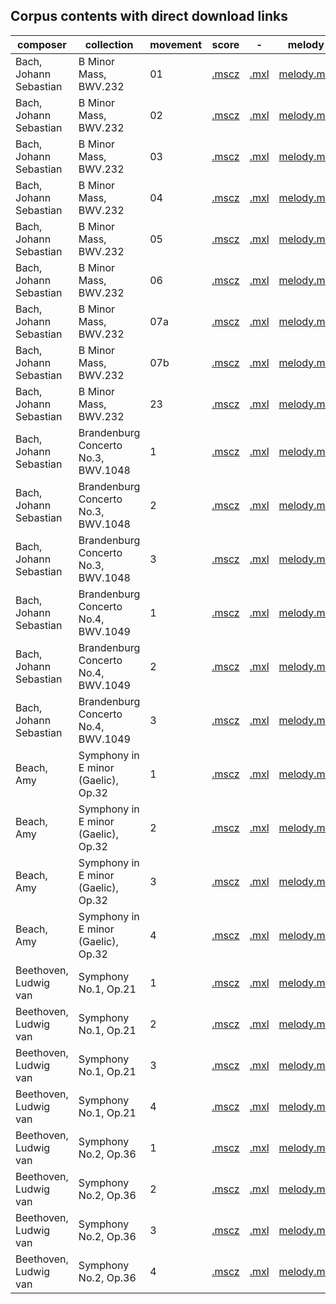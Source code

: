 ## Corpus contents with direct download links

|composer|collection|movement|score|-|melody|
|---|---|---|---|---|---|
Bach, Johann Sebastian|B Minor Mass, BWV.232|01|[.mscz](https://github.com/MarkGotham/Hauptstimme/raw/main/corpus//Bach,_Johann_Sebastian/B_Minor_Mass,_BWV.232/01)|[.mxl](https://github.com/MarkGotham/Hauptstimme/raw/main/corpus//Bach,_Johann_Sebastian/B_Minor_Mass,_BWV.232/01)|[melody.mxl](https://github.com/MarkGotham/Hauptstimme/raw/main/corpus//Bach,_Johann_Sebastian/B_Minor_Mass,_BWV.232/01)
Bach, Johann Sebastian|B Minor Mass, BWV.232|02|[.mscz](https://github.com/MarkGotham/Hauptstimme/raw/main/corpus//Bach,_Johann_Sebastian/B_Minor_Mass,_BWV.232/02)|[.mxl](https://github.com/MarkGotham/Hauptstimme/raw/main/corpus//Bach,_Johann_Sebastian/B_Minor_Mass,_BWV.232/02)|[melody.mxl](https://github.com/MarkGotham/Hauptstimme/raw/main/corpus//Bach,_Johann_Sebastian/B_Minor_Mass,_BWV.232/02)
Bach, Johann Sebastian|B Minor Mass, BWV.232|03|[.mscz](https://github.com/MarkGotham/Hauptstimme/raw/main/corpus//Bach,_Johann_Sebastian/B_Minor_Mass,_BWV.232/03)|[.mxl](https://github.com/MarkGotham/Hauptstimme/raw/main/corpus//Bach,_Johann_Sebastian/B_Minor_Mass,_BWV.232/03)|[melody.mxl](https://github.com/MarkGotham/Hauptstimme/raw/main/corpus//Bach,_Johann_Sebastian/B_Minor_Mass,_BWV.232/03)
Bach, Johann Sebastian|B Minor Mass, BWV.232|04|[.mscz](https://github.com/MarkGotham/Hauptstimme/raw/main/corpus//Bach,_Johann_Sebastian/B_Minor_Mass,_BWV.232/04)|[.mxl](https://github.com/MarkGotham/Hauptstimme/raw/main/corpus//Bach,_Johann_Sebastian/B_Minor_Mass,_BWV.232/04)|[melody.mxl](https://github.com/MarkGotham/Hauptstimme/raw/main/corpus//Bach,_Johann_Sebastian/B_Minor_Mass,_BWV.232/04)
Bach, Johann Sebastian|B Minor Mass, BWV.232|05|[.mscz](https://github.com/MarkGotham/Hauptstimme/raw/main/corpus//Bach,_Johann_Sebastian/B_Minor_Mass,_BWV.232/05)|[.mxl](https://github.com/MarkGotham/Hauptstimme/raw/main/corpus//Bach,_Johann_Sebastian/B_Minor_Mass,_BWV.232/05)|[melody.mxl](https://github.com/MarkGotham/Hauptstimme/raw/main/corpus//Bach,_Johann_Sebastian/B_Minor_Mass,_BWV.232/05)
Bach, Johann Sebastian|B Minor Mass, BWV.232|06|[.mscz](https://github.com/MarkGotham/Hauptstimme/raw/main/corpus//Bach,_Johann_Sebastian/B_Minor_Mass,_BWV.232/06)|[.mxl](https://github.com/MarkGotham/Hauptstimme/raw/main/corpus//Bach,_Johann_Sebastian/B_Minor_Mass,_BWV.232/06)|[melody.mxl](https://github.com/MarkGotham/Hauptstimme/raw/main/corpus//Bach,_Johann_Sebastian/B_Minor_Mass,_BWV.232/06)
Bach, Johann Sebastian|B Minor Mass, BWV.232|07a|[.mscz](https://github.com/MarkGotham/Hauptstimme/raw/main/corpus//Bach,_Johann_Sebastian/B_Minor_Mass,_BWV.232/07a)|[.mxl](https://github.com/MarkGotham/Hauptstimme/raw/main/corpus//Bach,_Johann_Sebastian/B_Minor_Mass,_BWV.232/07a)|[melody.mxl](https://github.com/MarkGotham/Hauptstimme/raw/main/corpus//Bach,_Johann_Sebastian/B_Minor_Mass,_BWV.232/07a)
Bach, Johann Sebastian|B Minor Mass, BWV.232|07b|[.mscz](https://github.com/MarkGotham/Hauptstimme/raw/main/corpus//Bach,_Johann_Sebastian/B_Minor_Mass,_BWV.232/07b)|[.mxl](https://github.com/MarkGotham/Hauptstimme/raw/main/corpus//Bach,_Johann_Sebastian/B_Minor_Mass,_BWV.232/07b)|[melody.mxl](https://github.com/MarkGotham/Hauptstimme/raw/main/corpus//Bach,_Johann_Sebastian/B_Minor_Mass,_BWV.232/07b)
Bach, Johann Sebastian|B Minor Mass, BWV.232|23|[.mscz](https://github.com/MarkGotham/Hauptstimme/raw/main/corpus//Bach,_Johann_Sebastian/B_Minor_Mass,_BWV.232/23)|[.mxl](https://github.com/MarkGotham/Hauptstimme/raw/main/corpus//Bach,_Johann_Sebastian/B_Minor_Mass,_BWV.232/23)|[melody.mxl](https://github.com/MarkGotham/Hauptstimme/raw/main/corpus//Bach,_Johann_Sebastian/B_Minor_Mass,_BWV.232/23)
Bach, Johann Sebastian|Brandenburg Concerto No.3, BWV.1048|1|[.mscz](https://github.com/MarkGotham/Hauptstimme/raw/main/corpus//Bach,_Johann_Sebastian/Brandenburg_Concerto_No.3,_BWV.1048/1)|[.mxl](https://github.com/MarkGotham/Hauptstimme/raw/main/corpus//Bach,_Johann_Sebastian/Brandenburg_Concerto_No.3,_BWV.1048/1)|[melody.mxl](https://github.com/MarkGotham/Hauptstimme/raw/main/corpus//Bach,_Johann_Sebastian/Brandenburg_Concerto_No.3,_BWV.1048/1)
Bach, Johann Sebastian|Brandenburg Concerto No.3, BWV.1048|2|[.mscz](https://github.com/MarkGotham/Hauptstimme/raw/main/corpus//Bach,_Johann_Sebastian/Brandenburg_Concerto_No.3,_BWV.1048/2)|[.mxl](https://github.com/MarkGotham/Hauptstimme/raw/main/corpus//Bach,_Johann_Sebastian/Brandenburg_Concerto_No.3,_BWV.1048/2)|[melody.mxl](https://github.com/MarkGotham/Hauptstimme/raw/main/corpus//Bach,_Johann_Sebastian/Brandenburg_Concerto_No.3,_BWV.1048/2)
Bach, Johann Sebastian|Brandenburg Concerto No.3, BWV.1048|3|[.mscz](https://github.com/MarkGotham/Hauptstimme/raw/main/corpus//Bach,_Johann_Sebastian/Brandenburg_Concerto_No.3,_BWV.1048/3)|[.mxl](https://github.com/MarkGotham/Hauptstimme/raw/main/corpus//Bach,_Johann_Sebastian/Brandenburg_Concerto_No.3,_BWV.1048/3)|[melody.mxl](https://github.com/MarkGotham/Hauptstimme/raw/main/corpus//Bach,_Johann_Sebastian/Brandenburg_Concerto_No.3,_BWV.1048/3)
Bach, Johann Sebastian|Brandenburg Concerto No.4, BWV.1049|1|[.mscz](https://github.com/MarkGotham/Hauptstimme/raw/main/corpus//Bach,_Johann_Sebastian/Brandenburg_Concerto_No.4,_BWV.1049/1)|[.mxl](https://github.com/MarkGotham/Hauptstimme/raw/main/corpus//Bach,_Johann_Sebastian/Brandenburg_Concerto_No.4,_BWV.1049/1)|[melody.mxl](https://github.com/MarkGotham/Hauptstimme/raw/main/corpus//Bach,_Johann_Sebastian/Brandenburg_Concerto_No.4,_BWV.1049/1)
Bach, Johann Sebastian|Brandenburg Concerto No.4, BWV.1049|2|[.mscz](https://github.com/MarkGotham/Hauptstimme/raw/main/corpus//Bach,_Johann_Sebastian/Brandenburg_Concerto_No.4,_BWV.1049/2)|[.mxl](https://github.com/MarkGotham/Hauptstimme/raw/main/corpus//Bach,_Johann_Sebastian/Brandenburg_Concerto_No.4,_BWV.1049/2)|[melody.mxl](https://github.com/MarkGotham/Hauptstimme/raw/main/corpus//Bach,_Johann_Sebastian/Brandenburg_Concerto_No.4,_BWV.1049/2)
Bach, Johann Sebastian|Brandenburg Concerto No.4, BWV.1049|3|[.mscz](https://github.com/MarkGotham/Hauptstimme/raw/main/corpus//Bach,_Johann_Sebastian/Brandenburg_Concerto_No.4,_BWV.1049/3)|[.mxl](https://github.com/MarkGotham/Hauptstimme/raw/main/corpus//Bach,_Johann_Sebastian/Brandenburg_Concerto_No.4,_BWV.1049/3)|[melody.mxl](https://github.com/MarkGotham/Hauptstimme/raw/main/corpus//Bach,_Johann_Sebastian/Brandenburg_Concerto_No.4,_BWV.1049/3)
Beach, Amy|Symphony in E minor (Gaelic), Op.32|1|[.mscz](https://github.com/MarkGotham/Hauptstimme/raw/main/corpus//Beach,_Amy/Symphony_in_E_minor_(Gaelic),_Op.32/1)|[.mxl](https://github.com/MarkGotham/Hauptstimme/raw/main/corpus//Beach,_Amy/Symphony_in_E_minor_(Gaelic),_Op.32/1)|[melody.mxl](https://github.com/MarkGotham/Hauptstimme/raw/main/corpus//Beach,_Amy/Symphony_in_E_minor_(Gaelic),_Op.32/1)
Beach, Amy|Symphony in E minor (Gaelic), Op.32|2|[.mscz](https://github.com/MarkGotham/Hauptstimme/raw/main/corpus//Beach,_Amy/Symphony_in_E_minor_(Gaelic),_Op.32/2)|[.mxl](https://github.com/MarkGotham/Hauptstimme/raw/main/corpus//Beach,_Amy/Symphony_in_E_minor_(Gaelic),_Op.32/2)|[melody.mxl](https://github.com/MarkGotham/Hauptstimme/raw/main/corpus//Beach,_Amy/Symphony_in_E_minor_(Gaelic),_Op.32/2)
Beach, Amy|Symphony in E minor (Gaelic), Op.32|3|[.mscz](https://github.com/MarkGotham/Hauptstimme/raw/main/corpus//Beach,_Amy/Symphony_in_E_minor_(Gaelic),_Op.32/3)|[.mxl](https://github.com/MarkGotham/Hauptstimme/raw/main/corpus//Beach,_Amy/Symphony_in_E_minor_(Gaelic),_Op.32/3)|[melody.mxl](https://github.com/MarkGotham/Hauptstimme/raw/main/corpus//Beach,_Amy/Symphony_in_E_minor_(Gaelic),_Op.32/3)
Beach, Amy|Symphony in E minor (Gaelic), Op.32|4|[.mscz](https://github.com/MarkGotham/Hauptstimme/raw/main/corpus//Beach,_Amy/Symphony_in_E_minor_(Gaelic),_Op.32/4)|[.mxl](https://github.com/MarkGotham/Hauptstimme/raw/main/corpus//Beach,_Amy/Symphony_in_E_minor_(Gaelic),_Op.32/4)|[melody.mxl](https://github.com/MarkGotham/Hauptstimme/raw/main/corpus//Beach,_Amy/Symphony_in_E_minor_(Gaelic),_Op.32/4)
Beethoven, Ludwig van|Symphony No.1, Op.21|1|[.mscz](https://github.com/MarkGotham/Hauptstimme/raw/main/corpus//Beethoven,_Ludwig_van/Symphony_No.1,_Op.21/1)|[.mxl](https://github.com/MarkGotham/Hauptstimme/raw/main/corpus//Beethoven,_Ludwig_van/Symphony_No.1,_Op.21/1)|[melody.mxl](https://github.com/MarkGotham/Hauptstimme/raw/main/corpus//Beethoven,_Ludwig_van/Symphony_No.1,_Op.21/1)
Beethoven, Ludwig van|Symphony No.1, Op.21|2|[.mscz](https://github.com/MarkGotham/Hauptstimme/raw/main/corpus//Beethoven,_Ludwig_van/Symphony_No.1,_Op.21/2)|[.mxl](https://github.com/MarkGotham/Hauptstimme/raw/main/corpus//Beethoven,_Ludwig_van/Symphony_No.1,_Op.21/2)|[melody.mxl](https://github.com/MarkGotham/Hauptstimme/raw/main/corpus//Beethoven,_Ludwig_van/Symphony_No.1,_Op.21/2)
Beethoven, Ludwig van|Symphony No.1, Op.21|3|[.mscz](https://github.com/MarkGotham/Hauptstimme/raw/main/corpus//Beethoven,_Ludwig_van/Symphony_No.1,_Op.21/3)|[.mxl](https://github.com/MarkGotham/Hauptstimme/raw/main/corpus//Beethoven,_Ludwig_van/Symphony_No.1,_Op.21/3)|[melody.mxl](https://github.com/MarkGotham/Hauptstimme/raw/main/corpus//Beethoven,_Ludwig_van/Symphony_No.1,_Op.21/3)
Beethoven, Ludwig van|Symphony No.1, Op.21|4|[.mscz](https://github.com/MarkGotham/Hauptstimme/raw/main/corpus//Beethoven,_Ludwig_van/Symphony_No.1,_Op.21/4)|[.mxl](https://github.com/MarkGotham/Hauptstimme/raw/main/corpus//Beethoven,_Ludwig_van/Symphony_No.1,_Op.21/4)|[melody.mxl](https://github.com/MarkGotham/Hauptstimme/raw/main/corpus//Beethoven,_Ludwig_van/Symphony_No.1,_Op.21/4)
Beethoven, Ludwig van|Symphony No.2, Op.36|1|[.mscz](https://github.com/MarkGotham/Hauptstimme/raw/main/corpus//Beethoven,_Ludwig_van/Symphony_No.2,_Op.36/1)|[.mxl](https://github.com/MarkGotham/Hauptstimme/raw/main/corpus//Beethoven,_Ludwig_van/Symphony_No.2,_Op.36/1)|[melody.mxl](https://github.com/MarkGotham/Hauptstimme/raw/main/corpus//Beethoven,_Ludwig_van/Symphony_No.2,_Op.36/1)
Beethoven, Ludwig van|Symphony No.2, Op.36|2|[.mscz](https://github.com/MarkGotham/Hauptstimme/raw/main/corpus//Beethoven,_Ludwig_van/Symphony_No.2,_Op.36/2)|[.mxl](https://github.com/MarkGotham/Hauptstimme/raw/main/corpus//Beethoven,_Ludwig_van/Symphony_No.2,_Op.36/2)|[melody.mxl](https://github.com/MarkGotham/Hauptstimme/raw/main/corpus//Beethoven,_Ludwig_van/Symphony_No.2,_Op.36/2)
Beethoven, Ludwig van|Symphony No.2, Op.36|3|[.mscz](https://github.com/MarkGotham/Hauptstimme/raw/main/corpus//Beethoven,_Ludwig_van/Symphony_No.2,_Op.36/3)|[.mxl](https://github.com/MarkGotham/Hauptstimme/raw/main/corpus//Beethoven,_Ludwig_van/Symphony_No.2,_Op.36/3)|[melody.mxl](https://github.com/MarkGotham/Hauptstimme/raw/main/corpus//Beethoven,_Ludwig_van/Symphony_No.2,_Op.36/3)
Beethoven, Ludwig van|Symphony No.2, Op.36|4|[.mscz](https://github.com/MarkGotham/Hauptstimme/raw/main/corpus//Beethoven,_Ludwig_van/Symphony_No.2,_Op.36/4)|[.mxl](https://github.com/MarkGotham/Hauptstimme/raw/main/corpus//Beethoven,_Ludwig_van/Symphony_No.2,_Op.36/4)|[melody.mxl](https://github.com/MarkGotham/Hauptstimme/raw/main/corpus//Beethoven,_Ludwig_van/Symphony_No.2,_Op.36/4)
